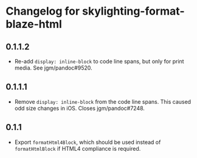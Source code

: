 # Changelog for skylighting-format-blaze-html

## 0.1.1.2

* Re-add `display: inline-block` to code line spans, but only
  for print media. See jgm/pandoc#9520.

## 0.1.1.1

* Remove `display: inline-block` from the code line spans.  This
  caused odd size changes in iOS.  Closes jgm/pandoc#7248.

## 0.1.1

* Export `formatHtml4Block`, which should be used instead of
  `formatHtmlBlock` if HTML4 compliance is required.

